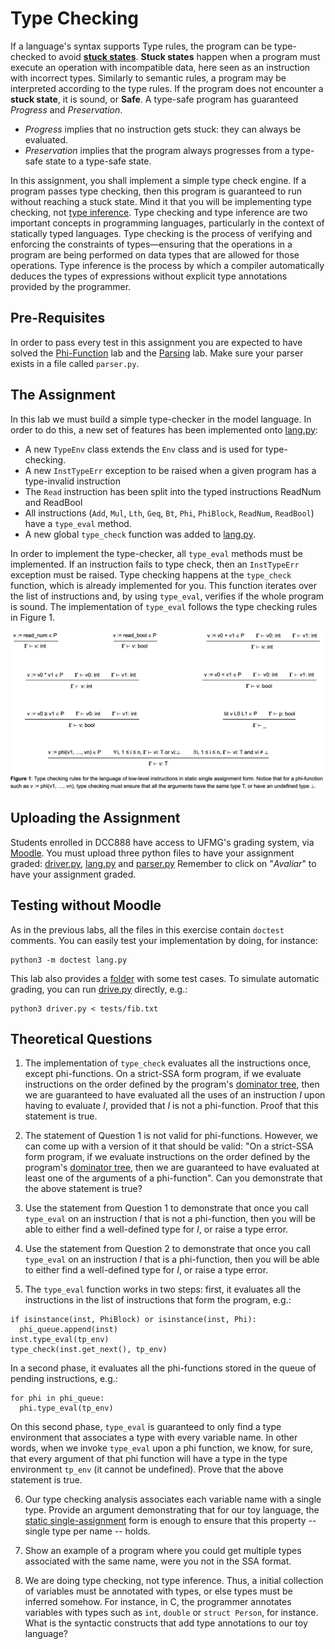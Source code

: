 # Type Checking

If a language's syntax supports Type rules, the program can be type-checked to avoid [**stuck states**](https://homepages.dcc.ufmg.br/~fernando/classes/dcc888/ementa/slides/TypeSystems.pdf). **Stuck states** happen when a program must execute an operation with incompatible data, here seen as an instruction with incorrect types. Similarly to semantic rules, a program may be interpreted according to the type rules. If the program does not encounter a **stuck state**, it is sound, or **Safe**. A type-safe program has guaranteed *Progress* and *Preservation*.

- *Progress* implies that no instruction gets stuck: they can always be evaluated.
- *Preservation* implies that the program always progresses from a type-safe state to a type-safe state.

In this assignment, you shall implement a simple type check engine.
If a program passes type checking, then this program is guaranteed to run without reaching a stuck state.
Mind it that you will be implementing type checking, not [type inference](https://homepages.dcc.ufmg.br/~fernando/classes/dcc888/ementa/slides/TypeInference.pdf).
Type checking and type inference are two important concepts in programming languages, particularly in the context of statically typed languages.
Type checking is the process of verifying and enforcing the constraints of types—ensuring that the operations in a program are being performed on data types that are allowed for those operations.
Type inference is the process by which a compiler automatically deduces the types of expressions without explicit type annotations provided by the programmer.

## Pre-Requisites

In order to pass every test in this assignment you are expected to have solved the [Phi-Function](../PhiFunctions/) lab and the [Parsing](../Parsing) lab.
Make sure your parser exists in a file called `parser.py`.

## The Assignment

In this lab we must build a simple type-checker in the model language. In order to do this, a new set of features has been implemented onto [lang.py](lang.py):

- A new `TypeEnv` class extends the `Env` class and is used for type-checking.
- A new `InstTypeErr` exception to be raised when a given program has a type-invalid instruction
- The `Read` instruction has been split into the typed instructions ReadNum and ReadBool
- All instructions (`Add`, `Mul`, `Lth`, `Geq`, `Bt`, `Phi`, `PhiBlock`, `ReadNum`, `ReadBool`) have a `type_eval` method.
- A new global `type_check` function was added to [lang.py](lang.py).

In order to implement the type-checker, all `type_eval` methods must be implemented.
If an instruction fails to type check, then an `InstTypeErr` exception must be raised.
Type checking happens at the `type_check` function, which is already implemented for you.
This function iterates over the list of instructions and, by using `type_eval`, verifies if the whole program is sound.
The implementation of `type_eval` follows the type checking rules in Figure 1.

![Type checking rules](../assets/images/type_checking.png)

## Uploading the Assignment

Students enrolled in DCC888 have access to UFMG's grading system, via [Moodle](https://moodle.org/).
You must upload three python files to have your assignment graded: [driver.py](driver.py), [lang.py](lang.py) and [parser.py](parser.py)
Remember to click on "*Avaliar*" to have your assignment graded.

## Testing without Moodle

As in the previous labs, all the files in this exercise contain `doctest` comments.
You can easily test your implementation by doing, for instance:

```
python3 -m doctest lang.py
```

This lab also provides a [folder](tests) with some test cases.
To simulate automatic grading, you can run [drive.py](driver.py) directly, e.g.:

```
python3 driver.py < tests/fib.txt
```

## Theoretical Questions

1. The implementation of `type_check` evaluates all the instructions once, except phi-functions.
On a strict-SSA form program, if we evaluate instructions on the order defined by the program's [dominator tree](https://homepages.dcc.ufmg.br/~fernando/classes/dcc888/ementa/slides/LoopOptimizations.pdf), then we are guaranteed to have evaluated all the uses of an instruction *I* upon having to evaluate *I*, provided that *I* is not a phi-function.
Proof that this statement is true.

2. The statement of Question 1 is not valid for phi-functions.
However, we can come up with a version of it that should be valid:
"On a strict-SSA form program, if we evaluate instructions on the order defined by the program's [dominator tree](https://homepages.dcc.ufmg.br/~fernando/classes/dcc888/ementa/slides/LoopOptimizations.pdf), then we are guaranteed to have evaluated at least one of the arguments of a phi-function".
Can you demonstrate that the above statement is true?

3. Use the statement from Question 1 to demonstrate that once you call `type_eval` on an instruction *I* that is not a phi-function, then you will be able to either find a well-defined type for *I*, or raise a type error.

4. Use the statement from Question 2 to demonstrate that once you call `type_eval` on an instruction *I* that is a phi-function, then you will be able to either find a well-defined type for *I*, or raise a type error.

5. The `type_eval` function works in two steps: first, it evaluates all the
instructions in the list of instructions that form the program, e.g.:
```
if isinstance(inst, PhiBlock) or isinstance(inst, Phi):
  phi_queue.append(inst)
inst.type_eval(tp_env)
type_check(inst.get_next(), tp_env)
```
In a second phase, it evaluates all the phi-functions stored in the queue of
pending instructions, e.g.:
```
for phi in phi_queue:
  phi.type_eval(tp_env)
```
On this second phase, `type_eval` is guaranteed to only find a type environment
that associates a type with every variable name.
In other words, when we invoke `type_eval` upon a phi function, we know, for 
sure, that every argument of that phi function will have a type in the type
environment `tp_env` (it cannot be undefined).
Prove that the above statement is true.

6. Our type checking analysis associates each variable name with a single type.
Provide an argument demonstrating that for our toy language, the [static single-assignment](https://homepages.dcc.ufmg.br/~fernando/classes/dcc888/ementa/slides/StaticSingleAssignment.pdf) form is enough to ensure that this property -- single type per name -- holds.

7. Show an example of a program where you could get multiple types associated with the same name, were you not in the SSA format.

8. We are doing type checking, not type inference. Thus, a initial collection of
variables must be annotated with types, or else types must be inferred somehow.
For instance, in C, the programmer annotates variables with types such as
`int`, `double` or `struct Person`, for instance.
What is the syntactic constructs that add type annotations to our toy language?